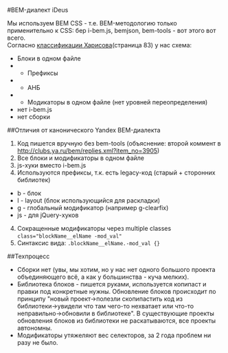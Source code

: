 #BEM-диалект iDeus

Мы используем BEM CSS - т.е. BEM-методологию только применительно к CSS: беp i-bem.js, bemjson, bem-tools - вот этого вот всего.  
Согласно [классификации Харисова](http://download.yandex.ru/company/experience/subbotnik/minsk_harisov.pdf)(страница 83) у нас схема:
* Блоки в одном файле
* + Префиксы
* + АНБ
* + Модикаторы в одном файле (нет уровней переопределения)
* нет i-bem.js
* нет сборки

##Отличия от канонического Yandex BEM-диалекта
1. Код пишется вручную без bem-tools (объяснение: второй коммент в http://clubs.ya.ru/bem/replies.xml?item_no=3905)
2. Все блоки и модификаторы в одном файле
3. js-хуки вместо i-bem.js 
3. Используются префиксы, т.к. есть legacy-код (старый + сторонних библиотек)
 * b - блок
 * l - layout (блок использующийся для раскладки)
 * g - глобальный модификатор (например g-clearfix)
 * js - для jQuery-хуков
4. Сокращенные модификаторы через multiple classes `class="blockName__elName -mod_val"`
5. Синтаксис вида: `.blockName__elName.-mod_val {}`

##Техпроцесс
 * Сборки нет (увы, мы хотим, но у нас нет одного большого проекта объединяющего всё, а как у большинства - куча мелких).
 * Библиотека блоков - пишется руками, используется копипаст и правки под конкретные нужны. Обновление блоков происходит по принципу "новый проект→полезли скопипастить код из библиотеки→увидели что там чего-то нехватает или что-то неправильно→обновили в библиотеке". В существующие проекты обновления блоков из библиотеки не раскатываются, все проекты автономны.
 * Модификаторы утяжеляют вес селекторов, за 2 года проблем ни разу не было. 
